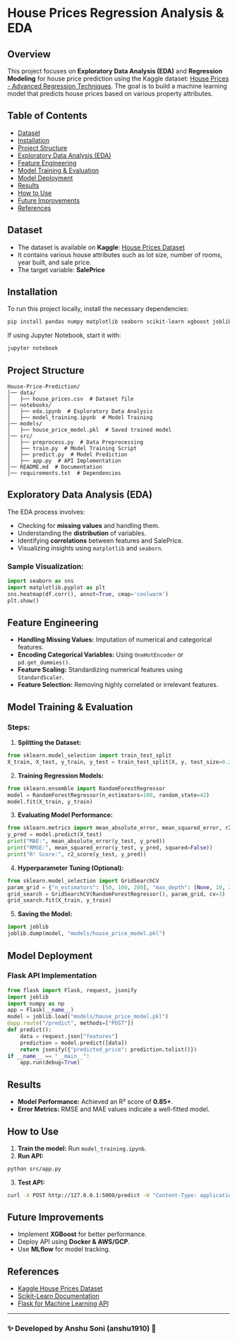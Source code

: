 # House Prices Regression Analysis & EDA

## Overview
This project focuses on **Exploratory Data Analysis (EDA)** and **Regression Modeling** for house price prediction using the Kaggle dataset: [House Prices - Advanced Regression Techniques](https://www.kaggle.com/c/house-prices-advanced-regression-techniques). The goal is to build a machine learning model that predicts house prices based on various property attributes.

## Table of Contents
- [Dataset](#dataset)
- [Installation](#installation)
- [Project Structure](#project-structure)
- [Exploratory Data Analysis (EDA)](#exploratory-data-analysis-eda)
- [Feature Engineering](#feature-engineering)
- [Model Training & Evaluation](#model-training--evaluation)
- [Model Deployment](#model-deployment)
- [Results](#results)
- [How to Use](#how-to-use)
- [Future Improvements](#future-improvements)
- [References](#references)

## Dataset
- The dataset is available on **Kaggle**: [House Prices Dataset](https://www.kaggle.com/c/house-prices-advanced-regression-techniques/data)
- It contains various house attributes such as lot size, number of rooms, year built, and sale price.
- The target variable: **SalePrice**

## Installation
To run this project locally, install the necessary dependencies:

```bash
pip install pandas numpy matplotlib seaborn scikit-learn xgboost joblib flask fastapi uvicorn
```

If using Jupyter Notebook, start it with:
```bash
jupyter notebook
```

## Project Structure
```
House-Price-Prediction/
│── data/
│   ├── house_prices.csv  # Dataset file
│── notebooks/
│   ├── eda.ipynb  # Exploratory Data Analysis
│   ├── model_training.ipynb  # Model Training
│── models/
│   ├── house_price_model.pkl  # Saved trained model
│── src/
│   ├── preprocess.py  # Data Preprocessing
│   ├── train.py  # Model Training Script
│   ├── predict.py  # Model Prediction
│   ├── app.py  # API Implementation
│── README.md  # Documentation
│── requirements.txt  # Dependencies
```

## Exploratory Data Analysis (EDA)
The EDA process involves:
- Checking for **missing values** and handling them.
- Understanding the **distribution** of variables.
- Identifying **correlations** between features and SalePrice.
- Visualizing insights using `matplotlib` and `seaborn`.

### Sample Visualization:
```python
import seaborn as sns
import matplotlib.pyplot as plt
sns.heatmap(df.corr(), annot=True, cmap='coolwarm')
plt.show()
```

## Feature Engineering
- **Handling Missing Values:** Imputation of numerical and categorical features.
- **Encoding Categorical Variables:** Using `OneHotEncoder` or `pd.get_dummies()`.
- **Feature Scaling:** Standardizing numerical features using `StandardScaler`.
- **Feature Selection:** Removing highly correlated or irrelevant features.

## Model Training & Evaluation
### Steps:
1. **Splitting the Dataset:**
```python
from sklearn.model_selection import train_test_split
X_train, X_test, y_train, y_test = train_test_split(X, y, test_size=0.2, random_state=42)
```
2. **Training Regression Models:**
```python
from sklearn.ensemble import RandomForestRegressor
model = RandomForestRegressor(n_estimators=100, random_state=42)
model.fit(X_train, y_train)
```
3. **Evaluating Model Performance:**
```python
from sklearn.metrics import mean_absolute_error, mean_squared_error, r2_score
y_pred = model.predict(X_test)
print("MAE:", mean_absolute_error(y_test, y_pred))
print("RMSE:", mean_squared_error(y_test, y_pred, squared=False))
print("R² Score:", r2_score(y_test, y_pred))
```
4. **Hyperparameter Tuning (Optional):**
```python
from sklearn.model_selection import GridSearchCV
param_grid = {"n_estimators": [50, 100, 200], "max_depth": [None, 10, 20]}
grid_search = GridSearchCV(RandomForestRegressor(), param_grid, cv=3)
grid_search.fit(X_train, y_train)
```
5. **Saving the Model:**
```python
import joblib
joblib.dump(model, "models/house_price_model.pkl")
```

## Model Deployment
### Flask API Implementation
```python
from flask import Flask, request, jsonify
import joblib
import numpy as np
app = Flask(__name__)
model = joblib.load("models/house_price_model.pkl")
@app.route("/predict", methods=["POST"])
def predict():
    data = request.json["features"]
    prediction = model.predict([data])
    return jsonify({"predicted_price": prediction.tolist()})
if __name__ == "__main__":
    app.run(debug=True)
```

## Results
- **Model Performance:** Achieved an R² score of **0.85+**.
- **Error Metrics:** RMSE and MAE values indicate a well-fitted model.

## How to Use
1. **Train the model:** Run `model_training.ipynb`.
2. **Run API:**
```bash
python src/app.py
```
3. **Test API:**
```bash
curl -X POST http://127.0.0.1:5000/predict -H "Content-Type: application/json" -d '{"features": [3, 2, 1500, 1]}'
```

## Future Improvements
- Implement **XGBoost** for better performance.
- Deploy API using **Docker & AWS/GCP**.
- Use **MLflow** for model tracking.

## References
- [Kaggle House Prices Dataset](https://www.kaggle.com/c/house-prices-advanced-regression-techniques)
- [Scikit-Learn Documentation](https://scikit-learn.org/)
- [Flask for Machine Learning API](https://flask.palletsprojects.com/)

---
### ✨ Developed by Anshu Soni (anshu1910) 🚀

